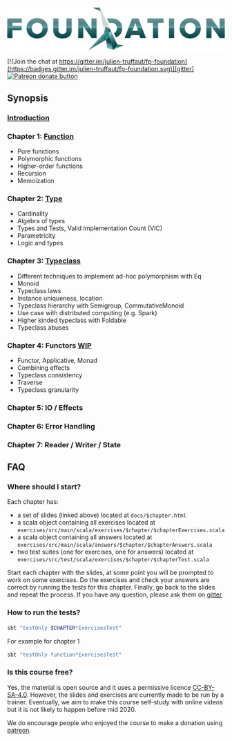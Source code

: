 ![FP Foundation Logo](logo/Foundation.png)<br>

[![Join the chat at https://gitter.im/julien-truffaut/fp-foundation](https://badges.gitter.im/julien-truffaut/fp-foundation.svg)][gitter]
<span class="badge-patreon"><a href="https://www.patreon.com/bePatron?u=10482033" title="Donate to this project using Patreon"><img src="https://img.shields.io/badge/patreon-donate-yellow.svg" alt="Patreon donate button" /></a></span>

## Synopsis

### [Introduction](https://julien-truffaut.github.io/fp-foundation/index.html#1)

### Chapter 1: [Function](https://julien-truffaut.github.io/fp-foundation/Function#1)
*  Pure functions
*  Polymorphic functions
*  Higher-order functions
*  Recursion
*  Memoization

### Chapter 2: [Type](https://julien-truffaut.github.io/fp-foundation/Type#1)
*   Cardinality
*   Algebra of types
*   Types and Tests, Valid Implementation Count (VIC)
*   Parametricity
*   Logic and types

### Chapter 3: [Typeclass](https://julien-truffaut.github.io/fp-foundation/Typeclass#1)
*   Different techniques to implement ad-hoc polymorphism with Eq
*   Monoid
*   Typeclass laws
*   Instance uniqueness, location
*   Typeclass hierarchy with Semigroup, CommutativeMonoid
*   Use case with distributed computing (e.g. Spark)
*   Higher kinded typeclass with Foldable
*   Typeclass abuses

### Chapter 4: Functors [WIP](https://julien-truffaut.github.io/fp-foundation/Functors#1)
*   Functor, Applicative, Monad
*   Combining effects
*   Typeclass consistency
*   Traverse
*   Typeclass granularity

### Chapter 5: IO / Effects

### Chapter 6: Error Handling

### Chapter 7: Reader / Writer / State


## FAQ

### Where should I start?

Each chapter has:
* a set of slides (linked above) located at `docs/$chapter.html`
* a scala object containing all exercises located at `exercises/src/main/scala/exercises/$chapter/$chapterExercises.scala`
* a scala object containing all answers located at `exercises/src/main/scala/answers/$chapter/$chapterAnswers.scala`
* two test suites (one for exercises, one for answers) located at `exercises/src/test/scala/exercises/$chapter/$chapterTest.scala`

Start each chapter with the slides, at some point you will be prompted to work on some exercises. 
Do the exercises and check your answers are correct by running the tests for this chapter.
Finally, go back to the slides and repeat the process. If you have any question, please ask them on [gitter][gitter] 

### How to run the tests?

```bash
sbt "testOnly $CHAPTER*ExercisesTest"
```

For example for chapter 1

```bash
sbt "testOnly function*ExercisesTest"
```

### Is this course free?

Yes, the material is open source and it uses a permissive licence [CC-BY-SA-4.0][licence].
However, the slides and exercises are currently made to be run by a trainer. Eventually, we aim to make this course
self-study with online videos but it is not likely to happen before mid 2020.

We do encourage people who enjoyed the course to make a donation using [patreon][patreon].

[gitter]: https://gitter.im/julien-truffaut/fp-foundation?utm_source=badge&utm_medium=badge&utm_campaign=pr-badge&utm_content=badge
[licence]: https://creativecommons.org/licenses/by-sa/4.0/legalcode
[patreon]: https://www.patreon.com/bePatron?u=10482033